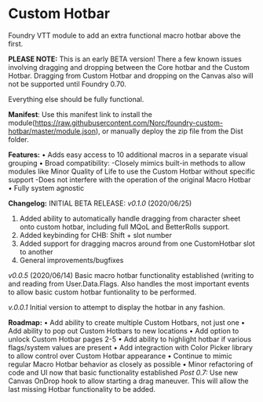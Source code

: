 # Custom Hotbar
Foundry VTT module to add an extra functional macro hotbar above the first. 

**PLEASE NOTE:** This is an early BETA version! There a few known issues involving dragging and dropping between the Core hotbar and the Custom Hotbar. Dragging from Custom Hotbar and dropping on the Canvas also will not be supported until Foundry 0.70.

Everything else should be fully functional.

**Manifest**: Use this manifest link to install the module(https://raw.githubusercontent.com/Norc/foundry-custom-hotbar/master/module.json), or manually deploy the zip file from the Dist folder.

**Features:**
• Adds easy access to 10 additional macros in a separate visual grouping
• Broad compatibility: 
  -Closely mimics built-in methods to allow modules like Minor Quality of Life to use the Custom Hotbar without specific support
  -Does not interfere with the operation of the original Macro Hotbar
• Fully system agnostic

**Changelog:**
INITIAL BETA RELEASE:
*v0.1.0* (2020/06/25)
1. Added ability to automatically handle dragging from character sheet onto custom hotbar, including full MQoL and BetterRolls support.
2. Added keybinding for CHB: Shift + slot number
3. Added support for dragging macros around from one CustomHotbar slot to another
4. General improvements/bugfixes

*v0.0.5* (2020/06/14)
Basic macro hotbar functionality established (writing to and reading from User.Data.Flags. Also handles the most important events to allow basic custom hotbar funtionality to be performed.

*v.0.0.1*
Initial version to attempt to display the hotbar in any fashion.

**Roadmap:**
 • Add ability to create multiple Custom Hotbars, not just one
 • Add ability to pop out Custom Hotbars to new locations
 • Add option to unlock Custom Hotbar pages 2-5
 • Add ability to highlight hotbar if various flags/system values are present
 • Add integraction with Color Picker library to allow control over Custom Hotbar appearance
 • Continue to mimic regular Macro Hotbar behavior as closely as possible
 • Minor refactoring of code and UI now that basic functionality established
 *Post 0.7:* Use new Canvas OnDrop hook to allow starting a drag maneuver. This will allow the last missing Hotbar functionality to be added.
